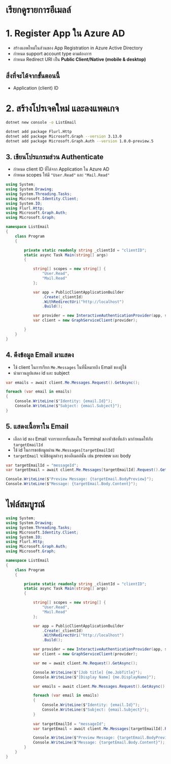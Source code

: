 
# เรียกดูรายการอีเมลล์

# 1. Register App ใน Azure AD 

- สร้างแอพใหม่ในส่วนของ App Registration in Azure Active Directory
- กำหนด support account type ตามต้องการ
- กำหนด Redirect URI เป็น **Public Client/Native (mobile & desktop)**


## สิ่งที่จะได้จากขั้นตอนนี้

- Application (client) ID



# 2. สร้างโปรเจคใหม่ และลงแพคเกจ

```bash
dotnet new console -o ListEmail
```

```bash
dotnet add package Flurl.Http
dotnet add package Microsoft.Graph --version 3.13.0
dotnet add package Microsoft.Graph.Auth --version 1.0.0-preview.5
```


## 3. เขียนโปรแกรมส่วน Authenticate 

- กำหนด client ID ที่ได้จาก Application ใน Azure AD
- กำหนด scopes ให้มี `"User.Read"` และ `"Mail.Read"`

```c#
using System;
using System.Drawing;
using System.Threading.Tasks;
using Microsoft.Identity.Client;
using System.IO;
using Flurl.Http;
using Microsoft.Graph.Auth;
using Microsoft.Graph;

namespace ListEmail
{
    class Program
    {

        private static readonly string _clientId = "clientID";
        static async Task Main(string[] args)
        {

            string[] scopes = new string[] {
                "User.Read",
                "Mail.Read"
            };

            var app = PublicClientApplicationBuilder
                .Create(_clientId)
                .WithRedirectUri("http://localhost")
                .Build();

            var provider = new InteractiveAuthenticationProvider(app, scopes);
            var client = new GraphServiceClient(provider);

        }   
    }
}
```

## 4. ดึงข้อมูล Email มาแสดง

- ใช้ client ในการเรียก `Me.Messages` ในที่นี้หมายถึง Email ของผู้ใช้
- นำมาวนลูปแสดง id และ subject 

```c#
var emails = await client.Me.Messages.Request().GetAsync();

foreach (var email in emails)
{
    Console.WriteLine($"Identity: {email.Id}");
    Console.WriteLine($"Subject: {email.Subject}");
}
```

## 5. แสดงเนื้อหาใน Email

- เลือก id ของ Email จากรายการที่แสดงใน Terminal ของหัวข้อที่แล้ว มากำหนดให้กับ `targetEmailId`
- ใช้ id ในการขอข้อมูลผ่าน `Me.Messages[targetEmailId]`
- `targetEmail` จะมีข้อมูลต่างๆ ของอีเมลล์นั้น เช่น preview และ body

```c#
var targetEmailId = "messageId";
var targetEmail = await client.Me.Messages[targetEmailId].Request().GetAsync();

Console.WriteLine($"Preview Message: {targetEmail.BodyPreview}");
Console.WriteLine($"Message: {targetEmail.Body.Content}");
```

# ไฟล์สมบูรณ์

```c#
using System;
using System.Drawing;
using System.Threading.Tasks;
using Microsoft.Identity.Client;
using System.IO;
using Flurl.Http;
using Microsoft.Graph.Auth;
using Microsoft.Graph;

namespace ListEmail
{
    class Program
    {

        private static readonly string _clientId = "clientID";
        static async Task Main(string[] args)
        {

            string[] scopes = new string[] {
                "User.Read",
                "Mail.Read"
            };

            var app = PublicClientApplicationBuilder
                .Create(_clientId)
                .WithRedirectUri("http://localhost")
                .Build();

            var provider = new InteractiveAuthenticationProvider(app, scopes);
            var client = new GraphServiceClient(provider);

            var me = await client.Me.Request().GetAsync();

            Console.WriteLine($"[Job title] {me.JobTitle}");
            Console.WriteLine($"[Display Name] {me.DisplayName}");

            var emails = await client.Me.Messages.Request().GetAsync();

            foreach (var email in emails)
            {
                Console.WriteLine($"Identity: {email.Id}");
                Console.WriteLine($"Subject: {email.Subject}");
            }
            
            var targetEmailId = "messageId";
            var targetEmail = await client.Me.Messages[targetEmailId].Request().GetAsync();

            Console.WriteLine($"Preview Message: {targetEmail.BodyPreview}");
            Console.WriteLine($"Message: {targetEmail.Body.Content}");
        }   
    }
}
```